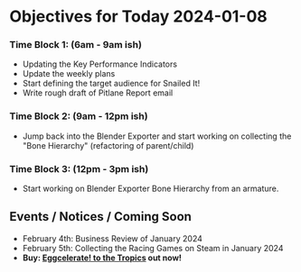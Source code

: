 # Objectives for Today 2024-01-08

### Time Block 1: (6am - 9am ish)
- Updating the Key Performance Indicators
- Update the weekly plans
- Start defining the target audience for Snailed It!
- Write rough draft of Pitlane Report email 

### Time Block 2: (9am - 12pm ish)
- Jump back into the Blender Exporter and start working on collecting the "Bone Hierarchy" (refactoring of parent/child)

### Time Block 3: (12pm - 3pm ish)
- Start working on Blender Exporter Bone Hierarchy from an armature.

## Events / Notices / Coming Soon

- February 4th: Business Review of January 2024
- February 5th: Collecting the Racing Games on Steam in January 2024
- **Buy: [Eggcelerate! to the Tropics](https://store.steampowered.com/app/1621320/Eggcelerate_to_the_Tropics/) out now!**

